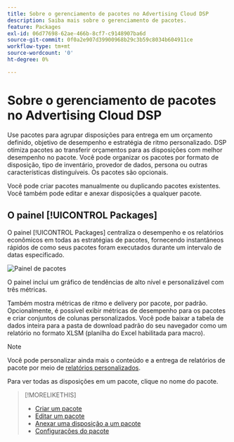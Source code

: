```yaml
---
title: Sobre o gerenciamento de pacotes no Advertising Cloud DSP
description: Saiba mais sobre o gerenciamento de pacotes.
feature: Packages
exl-id: 06d77698-62ae-466b-8cf7-c9148907ba6d
source-git-commit: 0f0a2e907d39900968b29c3b59c8034b604911ce
workflow-type: tm+mt
source-wordcount: '0'
ht-degree: 0%

---
```


# Sobre o gerenciamento de pacotes no Advertising Cloud DSP

Use pacotes para agrupar disposições para entrega em um orçamento definido, objetivo de desempenho e estratégia de ritmo personalizado. DSP otimiza pacotes ao transferir orçamentos para as disposições com melhor desempenho no pacote. Você pode organizar os pacotes por formato de disposição, tipo de inventário, provedor de dados, persona ou outras características distinguíveis. Os pacotes são opcionais.

Você pode criar pacotes manualmente ou duplicando pacotes existentes. Você também pode editar e anexar disposições a qualquer pacote.

## O painel [!UICONTROL Packages]

O painel [!UICONTROL Packages] centraliza o desempenho e os relatórios econômicos em todas as estratégias de pacotes, fornecendo instantâneos rápidos de como seus pacotes foram executados durante um intervalo de datas especificado.

![Painel de pacotes](/help/dsp/assets/package-dashboard.png)

O painel inclui um gráfico de tendências de alto nível e personalizável com três métricas.

Também mostra métricas de ritmo e delivery por pacote, por padrão. Opcionalmente, é possível exibir métricas de desempenho para os pacotes e criar conjuntos de colunas personalizados. Você pode baixar a tabela de dados inteira para a pasta de download padrão do seu navegador como um relatório no formato XLSM (planilha do Excel habilitada para macro).

>[!NOTE]
>
>Você pode personalizar ainda mais o conteúdo e a entrega de relatórios de pacote por meio de [relatórios personalizados](/help/dsp/reports/report-about.md).

Para ver todas as disposições em um pacote, clique no nome do pacote.

>[!MORELIKETHIS]
>
>* [Criar um pacote](package-create.md)
>* [Editar um pacote](package-edit.md)
>* [Anexar uma disposição a um pacote](package-attach-placement.md)
>* [Configurações do pacote](package-settings.md)

